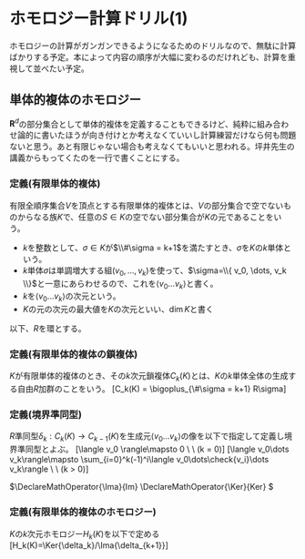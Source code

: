 # ホモロジー計算ドリル(1)

ホモロジーの計算がガンガンできるようになるためのドリルなので、無駄に計算ばかりする予定。本によって内容の順序が大幅に変わるのだけれども、計算を重視して並べたい予定。

## 単体的複体のホモロジー

$\mathbf{R}^d$の部分集合として単体的複体を定義することもできるけど、純粋に組み合わせ論的に書いたほうが向き付けとか考えなくていいし計算練習だけなら何も問題ないと思う。あと有限じゃない場合も考えなくてもいいと思われる。坪井先生の講義からもってくたのを一行で書くことにする。

### 定義(有限単体的複体)
 
有限全順序集合$V$を頂点とする有限単体的複体とは、$V$の部分集合で空でないものからなる族$K$で、任意の$S\in K$の空でない部分集合が$K$の元であることをいう。

* $k$を整数として、$\sigma\in K$が$\\#\sigma = k+1$を満たすとき、$\sigma$を$K$の$k$単体という。
* $k$単体$\sigma$は単調増大する組$(v_0, \dots, v_k)$を使って、$\sigma=\\{ v_0, \dots, v_k \\}$と一意にあらわせるので、これを$\langle v_0\dots v_k\rangle$と書く。
* $k$を$\langle v_0\dots v_k\rangle$の次元という。
* $K$の元の次元の最大値を$K$の次元といい、$\dim{K}$と書く

以下、$R$を環とする。

### 定義(有限単体的複体の鎖複体)

$K$が有限単体的複体のとき、その$k$次元鎖複体$C_k(K)$とは、$K$の$k$単体全体の生成する自由$R$加群のことをいう。
[C_k(K) = \bigoplus_{\\#\sigma = k+1} R\sigma]

### 定義(境界準同型)

$R$準同型$\delta_k : C_k(K)\to C_{k-1}(K)$を生成元$\langle v_0\dots v_k\rangle$の像を以下で指定して定義し境界準同型とよぶ。
[\langle v_0 \rangle\mapsto 0 \ \ (k = 0)]
[\langle v_0\dots v_k\rangle\mapsto \sum_{i=0}^k(-1)^i\langle v_0\dots\check{v_i}\dots v_k\rangle \ \ (k > 0)]

$\DeclareMathOperator{\Ima}{Im}
\DeclareMathOperator{\Ker}{Ker}
$

### 定義(有限単体的複体のホモロジー)

$K$の$k$次元ホモロジー$H_k(K)$を以下で定める
[H_k(K)=\Ker{\delta_k}/\Ima{\delta_{k+1}}]

